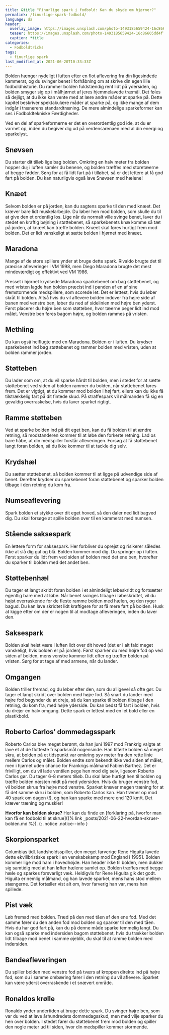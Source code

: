 ```yaml
---
title: &title "Finurlige spark i fodbold: Kan du skyde om hjørner?"
permalink: /finurlige-spark-fodbold/
language: da
header:
  overlay_image: https://images.unsplash.com/photo-1493185659424-16c86605dd4f?ixid=MnwxMjA3fDB8MHxwaG90by1wYWdlfHx8fGVufDB8fHx8&ixlib=rb-1.2.1&auto=format&fit=crop&h=600&w=1200&q=10
  teaser: https://images.unsplash.com/photo-1493185659424-16c86605dd4f?ixid=MnwxMjA3fDB8MHxwaG90by1wYWdlfHx8fGVufDB8fHx8&ixlib=rb-1.2.1&auto=format&fit=crop&h=300&w=400&q=10
  caption: *title
categories:
  - Fodboldtricks
tags:
  - finurlige spark
last_modified_at: 2021-06-20T10:33:33Z
---
```


Bolden hænger nydeligt i luften efter en flot aflevering fra din ligesindede
kammerat, og du svinger benet i forhåbning om at skrive din egen lille
fodboldhistorie. Du rammer bolden fuldstændig rent lidt på ydersiden, og
bolden smyger sig op i målhjørnet af jeres hjemmelavede træmål. Det føles
så dejligt, at du ikke kan vente med at lære andre måder at sparke på.
Dette kapitel beskriver spektakulære måder at sparke på, og ikke mange
af dem indgår i trænerens standardtræning. De mere almindelige
sparkeformer kan ses i Fodboldtekniske Færdigheder.

Ved en del af sparkeformerne er det en overordentlig god ide, at du er
varmet op, inden du begiver dig ud på verdensarenaen med al din energi
og sparkelyst.

## Snøvsen

Du starter dit tilløb lige bag bolden. Omkring en halv meter fra bolden
hopper du; i luften samler du benene, og bolden træffes med storetæerne
af begge fødder. Sørg for at få lidt fart på i tilløbet, så er det lettere at få god
fart på bolden. Du kan naturligvis også lave Snøvsen med hælene!

## Knæet

Selvom bolden er på jorden, kan du sagtens sparke til den med knæet. Det
kræver bare lidt muskelarbejde. Du løber hen mod bolden, som skulle du til
at give den et ordentlig los. Lige når du normalt ville svinge benet, laver du i
stedet en kraftig bøjning i støttebenet, så sparkebenets knæ komme så tæt
på jorden, at knæet kan træffe bolden. Knæet skal føres hurtigt frem mod
bolden. Det er lidt vanskeligt at sætte bolden i hjørnet med knæet.

## Maradona

Mange af de store spillere ynder at bruge dette spark. Rivaldo brugte det
til præcise afleveringer i VM 1998, men Diego Maradona brugte det mest
mindeværdigt og effektivt ved VM 1986.

Presset i hjørnet krydsede Maradona sparkebenet om bag støttebenet,
og med vristen lagde han bolden præcist ind i panden af en af sine
fremstormende medspillere, som scorede let. Det er lettest, hvis du løber
skråt til bolden. Altså hvis du vil aflevere bolden indover fra højre side af
banen med venstre ben, løber du ned af sidelinien med højre ben yderst.
Først placerer du højre ben som støtteben, hvor tæerne peger lidt ind mod
målet. Venstre ben føres bagom højre, og bolden rammes på vristen.

## Methling

Du kan også helflugte med en Maradona. Bolden er i luften. Du krydser
sparkebenet ind bag støttebenet og rammer bolden med vristen, uden at
bolden rammer jorden.

## Støtteben

Du lader som om, at du vil sparke hårdt til bolden, men i stedet for at sætte
støttebenet ved siden af bolden rammer du bolden, når støttebenet føres
frem. Det er vigtigt, at du kommer mod bolden i høj fart, ellers kan du ikke
få tilstrækkelig fart på dit fintede skud. På straffespark vil målmanden få sig
en gevaldig overraskelse, hvis du laver sparket rigtigt.

## Ramme støtteben

Ved at sparke bolden ind på dit eget ben, kan du få bolden til at ændre
retning, så modstanderen kommer til at løbe den forkerte retning. Lad os
bare håbe, at din medspiller forstår afleveringen. Forsøg at få støttebenet
langt foran bolden, så du ikke kommer til at tackle dig selv.

## Krydshæl

Du sætter støttebenet, så bolden kommer til at ligge på udvendige side
af benet. Derefter krydser du sparkebenet foran støttebenet og sparker
bolden tilbage i den retning du kom fra.

## Numseaflevering

Spark bolden et stykke over dit eget hoved, så den daler ned lidt bagved dig.
Du skal forsøge at spille bolden over til en kammerat med numsen.

## Stående saksespark
En lettere form for saksespark. Her forbliver du oprejst og risikerer således
ikke at slå dig gul og blå. Bolden kommer mod dig. Du springer op i luften.
Først sparker du lidt frem ved siden af bolden med det ene ben, hvorefter du
sparker til bolden med det andet ben.

## Støttebenhæl

Du tager et langt skridt foran bolden i et almindeligt løbeskridt og fortsætter
egentlig bare med at løbe. Når benet svinges tilbage i løbeskridtet, vil du
højst overraskende for de fleste ramme bolden med hælen, og den ryger
bagud. Du kan lave skridtet lidt kraftigere for at få mere fart på bolden.
Husk at kigge efter om der er nogen til at modtage afleveringen, inden du
laver den.

## Saksespark

Bolden skal helst være i luften lidt over dit hoved (det er i alt fald meget
vanskeligt, hvis bolden er på jorden). Først sparker du med højre fod op
ved siden af bolden, mens venstre kommer lidt efter og træffer bolden på
vristen. Sørg for at tage af med armene, når du lander.

## Omgangen

Bolden triller fremad, og du løber efter den, som du alligevel så ofte gør.
Du tager et langt skridt over bolden med højre fod. Så snart du lander med
højre fod begynder du at dreje, så du kan sparke til bolden tilbage i den
retning, du kom fra, med højre yderside. Du kan bedst få fart i bolden, hvis
du drejer en halv omgang. Dette spark er lettest med en let bold eller en
plastikbold.

## Roberto Carlos’ dommedagsspark

Roberto Carlos blev meget berømt, da han juni 1997 mod Frankrig valgte
at lave et af de flotteste frisparksmål nogensinde. Han tilførte bolden så
meget skru, at bolden på et tidspunkt var omkring syv meter fra den rette
linie mellem Carlos og målet. Bolden endte som bekendt ikke ved siden af
målet, men i hjørnet uden chance for Frankrigs målmand Fabien Barthez.
Det er frivilligt, om du vil lade ventilen pege hen mod dig selv, ligesom
Roberto Carlos gør. Du tager 6-8 meters tilløb. Du skal løbe hurtigt hen til
bolden og træffe bolden næsten midt på med ydersiden. Hvis du bruger
venstre fod, vil bolden skrue fra højre mod venstre. Sparket kræver megen
træning for at få det samme skru i bolden, som Roberto Carlos kan. Han
træner op mod 40 spark om dagen (!), og han kan sparke med mere end 120
km/t. Det kræver træning og muskler!

**Hvorfor kan bolden skrue?** Her kan du finde en [forklaring på, hvorfor man kan få en fodbold
til at skrue]({% link _posts/2021-06-22-hvordan-skruer-bolden.md %}).
{: .notice .notice--info }

## Skorpionsparket

Columbias tidl. landsholdsspiller, den meget farverige Rene Higuita lavede
dette ekvilibristiske spark i en venskabskamp mod England i 19951. Bolden
kommer lige mod ham i hovedhøjde. Han header ikke til bolden, men
dukker sig samtidig med at han løfter hælene samlet op. Bolden træffes
med begge hæle og sparkes forsvarligt væk. Heldigvis for Rene Higuita gik
det godt. Higuita er nemlig målmand, og han lavede sparket, mens hans
stod mellem stængerne. Det fortæller vist alt om, hvor farverig han var,
mens han spillede.

## Pist væk

Løb fremad med bolden. Træd på den med tåen af den ene fod. Med det
samme fører du den anden fod mod bolden og sparker til den med tåen.
Hvis du har god fart på, kan du på denne måde sparke temmelig langt.
Du kan også sparke med indersiden bagom støttebenet, hvis du trækker
bolden lidt tilbage mod benet i samme øjeblik, du skal til at ramme bolden
med indersiden.

## Bandeafleveringen

Du spiller bolden med venstre fod på tværs af kroppen direkte ind på højre
fod, som du i samme ombæring fører i den retning du vil aflevere. Sparket
kan være yderst overraskende i et snævert område.

## Ronaldos krølle

Ronaldo ynder undertiden at bruge dette spark. Du svinger højre ben, som
var du ved at lave århundredets dommedagsskud, men med vilje sparker du
hen over bolden. I stedet fører du støttebenet frem mod bolden og spiller
den nogle meter ud til siden, hvor din medspiller kommer stormende.
